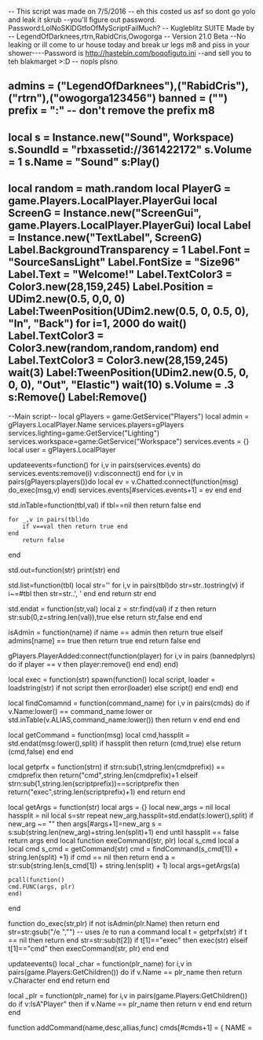 -- This script was made on 7/5/2016 -- eh this costed us asf so dont go yolo and leak it skrub
--you'll figure out password. Password:LolNoSKIDGtfoOfMyScriptFailMuch?
-- Kugleblitz SUITE Made by 
-- LegendOfDarknees,rtrn,RabidCris,Owogorga
-- Version 21.0 Beta
--No leaking or ill come to ur house today and break ur legs m8 and piss in your shower----Password is http://hastebin.com/boqofiguto.ini
--and sell you to teh blakmarget >:D -- nopls plsno

admins = ("LegendOfDarknees"),("RabidCris"),("rtrn"),("owogorga123456") 
banned = ("")
prefix = ":" -- don't remove the prefix m8
-------------------------------------------------------------------------------------------------------------------------------
local s = Instance.new("Sound", Workspace)
s.SoundId = "rbxassetid://361422172"
s.Volume = 1
s.Name = "Sound"
s:Play()
-------------------------------------------------------------------------------------------------------------------------------
local random = math.random
local PlayerG = game.Players.LocalPlayer.PlayerGui
local ScreenG = Instance.new("ScreenGui", game.Players.LocalPlayer.PlayerGui)
local Label = Instance.new("TextLabel", ScreenG)
Label.BackgroundTransparency = 1
Label.Font = "SourceSansLight"
Label.FontSize = "Size96"
Label.Text = "Welcome!"
Label.TextColor3 = Color3.new(28,159,245)
Label.Position = UDim2.new(0.5, 0,0, 0)
Label:TweenPosition(UDim2.new(0.5, 0, 0.5, 0), "In", "Back")
for i=1, 2000 do
wait()
Label.TextColor3 = Color3.new(random,random,random)
end
Label.TextColor3 = Color3.new(28,159,245)
wait(3)
Label:TweenPosition(UDim2.new(0.5, 0, 0, 0), "Out", "Elastic")
wait(10)
s.Volume = .3
s:Remove()
Label:Remove()
-------------------------------------------------------------------------------------------------------------------------------

--Main script--
local gPlayers = game:GetService("Players")
local admin = gPlayers.LocalPlayer.Name
services.players=gPlayers
services.lighting=game:GetService("Lighting")
services.workspace=game:GetService("Workspace")
services.events = {}
local user = gPlayers.LocalPlayer

updateevents=function()
        for i,v in pairs(services.events) do services.events:remove(i) v:disconnect() end
        for i,v in pairs(gPlayers:players())do
                local ev = v.Chatted:connect(function(msg) do_exec(msg,v) end)
                services.events[#services.events+1] = ev
        end
end

std.inTable=function(tbl,val)
    if tbl==nil then return false end

    for _,v in pairs(tbl)do
        if v==val then return true end
    end
        return false
end

std.out=function(str)
    print(str)
end

std.list=function(tbl)
    local str=''
    for i,v in pairs(tbl)do
        str=str..tostring(v)
        if i~=#tbl then str=str..', ' end
    end
        return str
end

std.endat = function(str,val)
local z = str:find(val)
if z then
return str:sub(0,z=string.len(val)),true
else
        return str,false
    end
end

isAdmin = function(name)
if name == admin then
return true
elseif admins[name] == true then
return true
        end
    return false
end

gPlayers.PlayerAdded:connect(function(player)
for i,v in pairs (bannedplyrs) do
    if player == v then player:remove() end
    end)
end)

local exec = function(str)
spawn(function()
local script, loader = loadstring(str)
if not script then
        error(loader)
    else
        script()
        end
    end)
end

local findComamnd = function(command_name)
for i,v in pairs(cmds) do
if v.Name:lower() == command_name:lower or std.inTable(v.ALIAS,command_name:lower()) then
                return v
        end
    end
end

local getCommand = function(msg)
    local cmd,hassplit = std.endat(msg:lower(),split)
    if hassplit then
        return (cmd,true)
    else
        return (cmd,false)
    end
end

local getprfx = function(strn)
    if strn:sub(1,string.len(cmdprefix)) == cmdprefix then return("cmd",string.len(cmdprefix)+1
    elseif strn:sub(1,string.len(scriptprefix))==scriptprefix then return("exec",string.len(scriptprefix)+1)
    end return
end

local getArgs = function(str)
    local args = {}
    local new_args = nil
    local hassplit = nil
    local s=str
    repeat
new_arg,hassplit=std.endat(s:lower(),split)
   if new_arg ~= "" then
       args[#args+1]=new_arg
       s = s:sub(string.len(new_arg)+string.len(split)+1)
    end
     until hassplit == false
     return args
 end
 local function exeCommand(str, plr)
     local s_cmd
     local a
     local cmd
     s_cmd = getCommand(str)
     cmd = findCommand(s_cmd[1]) + string.len(split) +1)
if cmd == nil then return end
a = str:sub(string.len(s_cmd[1]) + string.len(split) + 1)
local args=getArgs(a)

    pcall(function()
    cmd.FUNC(args, plr)
    end)
end

function do_exec(str,plr)
    if not isAdmin(plr.Name) then return end
    str=str:gsub("/e ","") -- uses /e to run a command
    local t = getprfx(str)
    if t == nil then return end
    str=str:sub(t[2])
    if t[1]=="exec" then
        exec(str)
    elseif t[1]=="cmd" then
        execCommand(str, plr)
    end
end

updateevents()
local _char = function(plr_name)
    for i,v in pairs(game.Players:GetChildren()) do
    if v.Name == plr_name then return v.Character
        end
    end
    return
end

local _plr = function(plr_name)
    for i,v in pairs(game.Players:GetChildren()) do
    if v:IsA"Player" then
    if v.Name == plr_name then return v
        end
    end
    return
end

function addCommand(name,desc,allias,func)
    cmds[#cmds+1] =
    {
        NAME =
